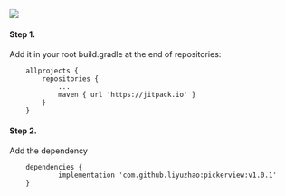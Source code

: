 [![](https://jitpack.io/v/liyuzhao/pickerview.svg)](https://jitpack.io/#liyuzhao/pickerview)


#### Step 1.
Add it in your root build.gradle at the end of repositories:

```
	allprojects {
		repositories {
			...
			maven { url 'https://jitpack.io' }
		}
	}
```

#### Step 2.
Add the dependency

```
	dependencies {
	        implementation 'com.github.liyuzhao:pickerview:v1.0.1'
	}

```